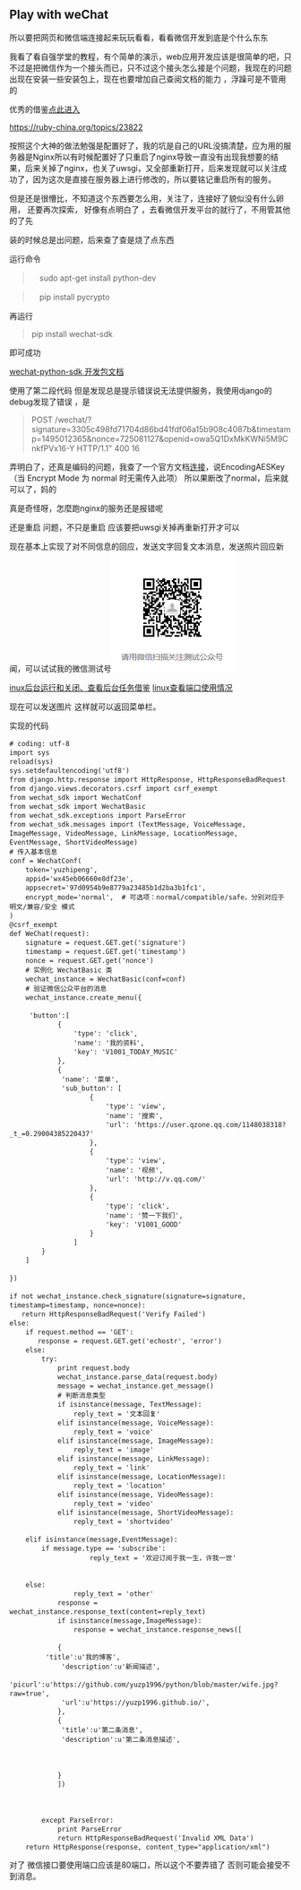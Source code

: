﻿## Play with weChat

所以要把网页和微信端连接起来玩玩看看，看看微信开发到底是个什么东东

我看了看自强学堂的教程，有个简单的演示，web应用开发应该是很简单的吧，只不过是把微信作为一个接头而已，只不过这个接头怎么接是个问题，我现在的问题出现在安装一些安装包上，现在也要增加自己查阅文档的能力 ，浮躁可是不管用的 

优秀的借鉴[点此进入](https://g2ex.github.io/2016/09/25/WeChat-Media-Platform-Development-Intro/)

https://ruby-china.org/topics/23822

按照这个大神的做法勉强是配置好了，我的坑是自己的URL没搞清楚，应为用的服务器是Nginx所以有时候配置好了只重启了nginx导致一直没有出现我想要的结果，后来关掉了nginx，也关了uwsgi，又全部重新打开，后来发现就可以关注成功了，因为这次是直接在服务器上进行修改的，所以要铭记重启所有的服务。


但是还是很懵比，不知道这个东西要怎么用，关注了，连接好了貌似没有什么卵用， 还要再次探索， 好像有点明白了 ，去看微信开发平台的就行了，不用管其他的了先

装的时候总是出问题，后来查了查是烧了点东西

运行命令
>　sudo apt-get install python-dev



>　pip install pycrypto

再运行 

> pip install wechat-sdk

即可成功    


[wechat-python-sdk 开发包文档](https://wechat-sdk.doraemonext.com/)


使用了第二段代码 但是发现总是提示错误说无法提供服务，我使用django的debug发现了错误 ，是
> POST /wechat/?signature=3305c498fd71704d86bd41fdf06a15b908c4087b&timestamp=1495012365&nonce=725081127&openid=owa5Q1DxMkKWNi5M9CnkfPVx16-Y HTTP/1.1" 400  16


弄明白了，还真是编码的问题，我查了一个官方文档[连接](https://wechat-sdk.doraemonext.com/quickstart/wechatconf/)，说EncodingAESKey （当 Encrypt Mode 为 normal 时无需传入此项）  所以果断改了normal，后来就可以了，妈的


真是奇怪呀，怎麼跑nginx的服务还是报错呢

还是重启 问题，不只是重启 应该要把uwsgi关掉再重新打开才可以

现在基本上实现了对不同信息的回应，发送文字回复文本消息，发送照片回应新闻，可以试试我的微信测试号![于志鹏的测试号](https://raw.githubusercontent.com/yuzp1996/python/master/%E4%BA%8E%E5%BF%97%E9%B9%8F%E6%B5%8B%E8%AF%95%E5%85%AC%E4%BC%97%E5%8F%B7.png)


[inux后台运行和关闭、查看后台任务借鉴](linux后台运行和关闭、查看后台任务)
[linux查看端口使用情况](http://www.cnblogs.com/benio/archive/2010/09/15/1826728.html)

现在可以发送图片 这样就可以返回菜单栏。

实现的代码
   
    # coding: utf-8
    import sys
    reload(sys)
    sys.setdefaultencoding('utf8')
    from django.http.response import HttpResponse, HttpResponseBadRequest
    from django.views.decorators.csrf import csrf_exempt
    from wechat_sdk import WechatConf
    from wechat_sdk import WechatBasic
    from wechat_sdk.exceptions import ParseError 
    from wechat_sdk.messages import (TextMessage, VoiceMessage, ImageMessage, VideoMessage, LinkMessage, LocationMessage, EventMessage, ShortVideoMessage)
    # 传入基本信息
    conf = WechatConf(
        token='yuzhipeng', 
        appid='wx45eb06660e8df23e', 
        appsecret='97d0954b9e8779a23485b1d2ba3b1fc1', 
        encrypt_mode='normal',  # 可选项：normal/compatible/safe，分别对应于 明文/兼容/安全 模式
    )
    @csrf_exempt
    def WeChat(request):
        signature = request.GET.get('signature')
        timestamp = request.GET.get('timestamp')
        nonce = request.GET.get('nonce')
        # 实例化 WechatBasic 类
        wechat_instance = WechatBasic(conf=conf)
        # 验证微信公众平台的消息
        wechat_instance.create_menu({
    
    	 'button':[
            	{
                	'type': 'click',
                	'name': '我的资料',
                	'key': 'V1001_TODAY_MUSIC'
            	},
            	{
            	 'name': '菜单',
               	 'sub_button': [
                    	{
                        	'type': 'view',
                        	'name': '搜索',
                        	'url': 'https://user.qzone.qq.com/1148038318?_t_=0.29004385220437'
                    	},
                   		{
                        	'type': 'view',
                        	'name': '视频',
                        	'url': 'http://v.qq.com/'
                    	},
                    	{
                        	'type': 'click',
                        	'name': '赞一下我们',
                        	'key': 'V1001_GOOD'
                    	}
                	]
            }
        ]
    
    })

    if not wechat_instance.check_signature(signature=signature, timestamp=timestamp, nonce=nonce):
       return HttpResponseBadRequest('Verify Failed')
    else:
        if request.method == 'GET':
           response = request.GET.get('echostr', 'error')
        else:
            try:
                print request.body
                wechat_instance.parse_data(request.body)
                message = wechat_instance.get_message()
                # 判断消息类型
                if isinstance(message, TextMessage):
                    reply_text = '文本回复'
                elif isinstance(message, VoiceMessage):
                    reply_text = 'voice'
                elif isinstance(message, ImageMessage):
                    reply_text = 'image'
                elif isinstance(message, LinkMessage):
                    reply_text = 'link'
                elif isinstance(message, LocationMessage):
                    reply_text = 'location'
                elif isinstance(message, VideoMessage):
                    reply_text = 'video'
                elif isinstance(message, ShortVideoMessage):
                    reply_text = 'shortvideo'
                
		elif isinstance(message,EventMessage):
		    if message.type == 'subscribe':
                        reply_text = '欢迎订阅于我一生，许我一世'


		else:
                    reply_text = 'other'
                response = wechat_instance.response_text(content=reply_text)
                if isinstance(message,ImageMessage):
                    response = wechat_instance.response_news([

                {
	         'title':u'我的博客',
                 'description':u'新闻描述',
                 'picurl':u'https://github.com/yuzp1996/python/blob/master/wife.jpg?raw=true',
                 'url':u'https://yuzp1996.github.io/',
                },
                {
                 'title':u'第二条消息',
                 'description':u'第二条消息描述',



                }
                ])            



            except ParseError: 
                print ParseError   
                return HttpResponseBadRequest('Invalid XML Data')
        return HttpResponse(response, content_type="application/xml")
        
        
        
        
对了  微信接口要使用端口应该是80端口，所以这个不要弄错了 否则可能会接受不到消息。


